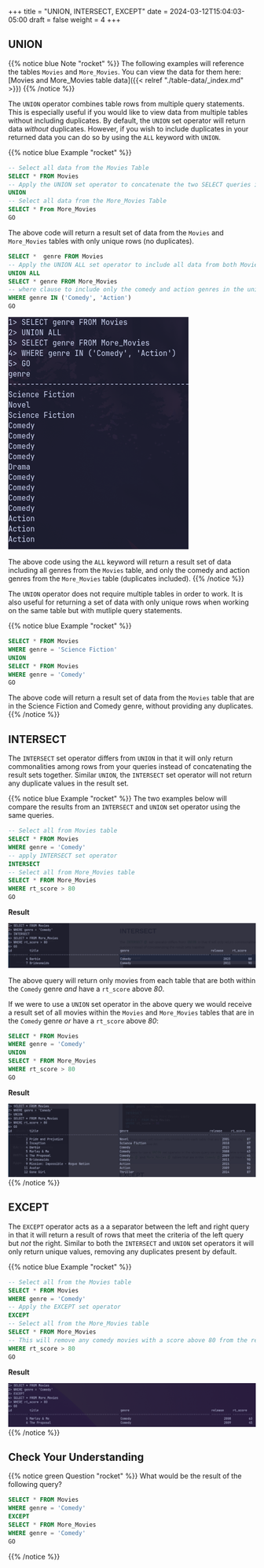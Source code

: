 +++
title = "UNION, INTERSECT, EXCEPT"
date = 2024-03-12T15:04:03-05:00
draft = false
weight = 4 
+++

## UNION

{{% notice blue Note "rocket" %}}
The following examples will reference the tables `Movies` and `More_Movies`. You can view the data for them here: [Movies and More_Movies table data]({{< relref "./table-data/_index.md" >}})
{{% /notice %}}

The `UNION` operator combines table rows from multiple query statements. This is especially useful if you would like to view data from multiple tables without including duplicates. By default, the `UNION` set operator will return data *without* duplicates. However, if you wish to include duplicates in your returned data you can do so by using the `ALL` keyword with `UNION`.

{{% notice blue Example "rocket" %}}
```sql
-- Select all data from the Movies Table
SELECT * FROM Movies
-- Apply the UNION set operator to concatenate the two SELECT queries into a single result
UNION
-- Select all data from the More_Movies Table
SELECT * From More_Movies
GO
```

The above code will return a result set of data from the `Movies` and `More_Movies` tables with only unique rows (no duplicates).

```sql
SELECT *  genre FROM Movies
-- Apply the UNION ALL set operator to include all data from both Movies and More_Movies tables
UNION ALL
SELECT * genre FROM More_Movies
-- where clause to include only the comedy and action genres in the union
WHERE genre IN ('Comedy', 'Action')
GO
```

![UNION query to return ALL genres from the Movies table, but only the comedy and action genres from the More_Movies table](pictures/union-all.png?classes=border)

The above code using the `ALL` keyword will return a result set of data including all genres from the `Movies` table, and only the comedy and action genres from the `More_Movies` table (duplicates included).
{{% /notice %}}

The `UNION` operator does not require multiple tables in order to work. It is also useful for returning a set of data with only unique rows when working on the same table but with mutliple query statements.

{{% notice blue Example "rocket" %}}
```sql
SELECT * FROM Movies
WHERE genre = 'Science Fiction'
UNION
SELECT * FROM Movies
WHERE genre = 'Comedy'
GO
```

The above code will return a result set of data from the `Movies` table that are in the Science Fiction and Comedy genre, without providing any duplicates.
{{% /notice %}}

## INTERSECT

The `INTERSECT` set operator differs from `UNION` in that it will only return commonalities among rows from your queries instead of concatenating the result sets together. Similar `UNION`, the `INTERSECT` set operator will not return any duplicate values in the result set.

{{% notice blue Example "rocket" %}}
The two examples below will compare the results from an `INTERSECT` and `UNION` set operator using the same queries.

```sql
-- Select all from Movies table
SELECT * FROM Movies
WHERE genre = 'Comedy'
-- apply INTERSECT set operator
INTERSECT
-- Select all from More_Movies table
SELECT * FROM More_Movies
WHERE rt_score > 80
GO
```

**Result**

![Result set returned from running an INTERSECT query against the movies and more_movies tables](pictures/intersect-example.png?classes=border)

The above query will return only movies from each table that are both within the `Comedy` genre *and* have a `rt_score` above *80*.

If we were to use a `UNION` set operator in the above query we would receive a result set of all movies within the  `Movies` and `More_Movies` tables that are in the `Comedy` genre *or* have a `rt_score` above *80*:

```sql
SELECT * FROM Movies
WHERE genre = 'Comedy'
UNION
SELECT * FROM More_Movies
WHERE rt_score > 80
GO
```

**Result**

![Result set returned from running a UNION set operator with the same queries as the above INTERSECT query](pictures/intersect-union-compare.png?classes=border)
{{% /notice %}}

## EXCEPT

The `EXCEPT` operator acts as a a separator between the left and right query in that it will return a result of rows that meet the criteria of the left query but *not* the right. Similar to both the `INTERSECT` and `UNION` set operators it will only return unique values, removing any duplicates present by default.

{{% notice blue Example "rocket" %}}
```sql
-- Select all from the Movies table
SELECT * FROM Movies
WHERE genre = 'Comedy'
-- Apply the EXCEPT set operator
EXCEPT
-- Select all from the More_Movies table
SELECT * FROM More_Movies
-- This will remove any comedy movies with a score above 80 from the result
WHERE rt_score > 80
GO
```

**Result**

![Query run using the EXCEPT set operator on the Movies and More_Movies tables](pictures/except-example.png?classes=border)
{{% /notice %}}

## Check Your Understanding

{{% notice green Question "rocket" %}}
What would be the result of the following query?

```sql
SELECT * FROM Movies
WHERE genre = 'Comedy'
EXCEPT
SELECT * FROM More_Movies
WHERE genre = 'Comedy'
GO
```
<!-- Solution: No Result -->
{{% /notice %}}

